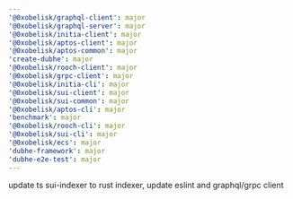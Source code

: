 ```yaml
---
'@0xobelisk/graphql-client': major
'@0xobelisk/graphql-server': major
'@0xobelisk/initia-client': major
'@0xobelisk/aptos-client': major
'@0xobelisk/aptos-common': major
'create-dubhe': major
'@0xobelisk/rooch-client': major
'@0xobelisk/grpc-client': major
'@0xobelisk/initia-cli': major
'@0xobelisk/sui-client': major
'@0xobelisk/sui-common': major
'@0xobelisk/aptos-cli': major
'benchmark': major
'@0xobelisk/rooch-cli': major
'@0xobelisk/sui-cli': major
'@0xobelisk/ecs': major
'dubhe-framework': major
'dubhe-e2e-test': major
---
```


update ts sui-indexer to rust indexer, update eslint and graphql/grpc client
